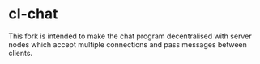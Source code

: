 # cl-chat
This fork is intended to make the chat program decentralised with server nodes which accept multiple connections and pass messages between clients.
